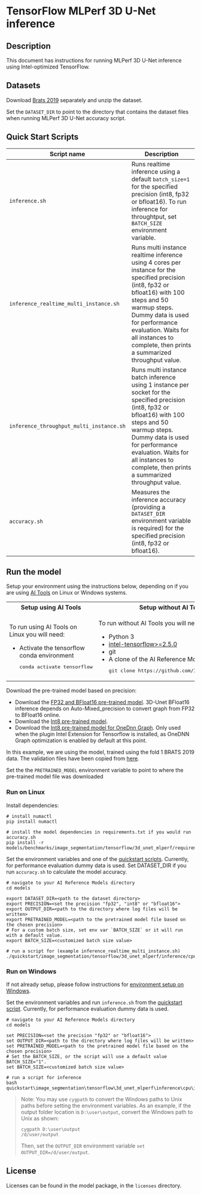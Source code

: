 <!--- 0. Title -->
# TensorFlow MLPerf 3D U-Net inference

<!-- 10. Description -->
## Description

This document has instructions for running MLPerf 3D U-Net inference using
Intel-optimized TensorFlow.

<!--- 30. Datasets -->
## Datasets

Download [Brats 2019](https://www.med.upenn.edu/cbica/brats2019/data.html) separately and unzip the dataset.

Set the `DATASET_DIR` to point to the directory that contains the dataset files when running MLPerf 3D U-Net accuracy script.

<!--- 40. Quick Start Scripts -->
## Quick Start Scripts

| Script name | Description |
|-------------|-------------|
| `inference.sh` | Runs realtime inference using a default `batch_size=1` for the specified precision (int8, fp32 or bfloat16). To run inference for throughtput, set `BATCH_SIZE` environment variable. |
| `inference_realtime_multi_instance.sh` | Runs multi instance realtime inference using 4 cores per instance for the specified precision (int8, fp32 or bfloat16) with 100 steps and 50 warmup steps. Dummy data is used for performance evaluation. Waits for all instances to complete, then prints a summarized throughput value. |
| `inference_throughput_multi_instance.sh` | Runs multi instance batch inference using 1 instance per socket for the specified precision (int8, fp32 or bfloat16) with 100 steps and 50 warmup steps. Dummy data is used for performance evaluation. Waits for all instances to complete, then prints a summarized throughput value. |
| `accuracy.sh` | Measures the inference accuracy (providing a `DATASET_DIR` environment variable is required) for the specified precision (int8, fp32 or bfloat16). |

<!--- 50. AI Tools -->
## Run the model

Setup your environment using the instructions below, depending on if you are
using [AI Tools](/docs/general/tensorflow/AITools.md) on Linux or Windows systems.

<table>
  <tr>
    <th>Setup using AI Tools</th>
    <th>Setup without AI Tools</th>
  </tr>
  <tr>
    <td>
      <p>To run using AI Tools on Linux you will need:</p>
      <ul>
        <li>Activate the tensorflow conda environment
        <pre>conda activate tensorflow</pre>
      </ul>
    </td>
    <td>
      <p>To run without AI Tools you will need:</p>
      <ul>
        <li>Python 3
        <li><a href="https://pypi.org/project/intel-tensorflow/">intel-tensorflow>=2.5.0</a>
        <li>git
        <li>A clone of the AI Reference Models repo<br />
        <pre>git clone https://github.com/IntelAI/models.git</pre>
      </ul>
    </td>
  </tr>
</table>

Download the pre-trained model based on precision:
* Download the [FP32 and BFloat16 pre-trained model](https://storage.googleapis.com/intel-optimized-tensorflow/models/v2_7_0/3dunet_dynamic_ndhwc.pb). 3D-Unet BFloat16 inference depends on Auto-Mixed_precision to convert graph from FP32 to BFloat16 online.
* Download the [Int8 pre-trained model](https://storage.googleapis.com/intel-optimized-tensorflow/models/v2_7_0/3dunet_int8_fully_quantized_perchannel.pb).
* Download the [Int8 pre-trained model for OneDnn Graph](https://storage.googleapis.com/intel-optimized-tensorflow/models/2_12_0/3dunet_itex_int8.pb). Only used when the plugin Intel Extension for Tensorflow is installed, as OneDNN Graph optimization is enabled by default at this point.

In this example, we are using the model, trained using the fold 1 BRATS 2019 data.
The validation files have been copied from [here](https://github.com/mlcommons/inference/tree/r0.7/vision/medical_imaging/3d-unet/folds).

Set the the `PRETRAINED_MODEL` environment variable to point to where the pre-trained model file was downloaded

### Run on Linux
Install dependencies:
```
# install numactl
pip install numactl

# install the model dependencies in requirements.txt if you would run accuracy.sh
pip install -r models/benchmarks/image_segmentation/tensorflow/3d_unet_mlperf/requirements.txt
```

Set the environment variables and one of the
[quickstart scripts](#quick-start-scripts). Currently, for performance evaluation dummy data is used.
Set DATASET_DIR if you run `accuracy.sh` to calculate the model accuracy.

```
# navigate to your AI Reference Models directory
cd models

export DATASET_DIR=<path to the dataset directory>
export PRECISION=<set the precision "fp32", "int8" or "bfloat16">
export OUTPUT_DIR=<path to the directory where log files will be written>
export PRETRAINED_MODEL=<path to the pretrained model file based on the chosen precision>
# For a custom batch size, set env var `BATCH_SIZE` or it will run with a default value.
export BATCH_SIZE=<customized batch size value>

# run a script for (example inference_realtime_multi_instance.sh)
./quickstart/image_segmentation/tensorflow/3d_unet_mlperf/inference/cpu/inference_realtime_multi_instance.sh
```

### Run on Windows
If not already setup, please follow instructions for [environment setup on Windows](/docs/general/Windows.md).

Set the environment variables and run `inference.sh` from the
[quickstart script](#quick-start-scripts). Currently, for performance evaluation dummy data is used.
```
# navigate to your AI Reference Models directory
cd models

set PRECISION=<set the precision "fp32" or "bfloat16">
set OUTPUT_DIR=<path to the directory where log files will be written>
set PRETRAINED_MODEL=<path to the pretrained model file based on the chosen precision>
# Set the BATCH_SIZE, or the script will use a default value BATCH_SIZE="1".
set BATCH_SIZE=<customized batch size value>

# run a script for inference
bash quickstart\image_segmentation\tensorflow\3d_unet_mlperf\inference\cpu\inference.sh
```
> Note: You may use `cygpath` to convert the Windows paths to Unix paths before setting the environment variables.
As an example, if the output folder location is `D:\user\output`, convert the Windows path to Unix as shown:
> ```
> cygpath D:\user\output
> /d/user/output
>```
>Then, set the `OUTPUT_DIR` environment variable `set OUTPUT_DIR=/d/user/output`.

<!--- 80. License -->
## License

Licenses can be found in the model package, in the `licenses` directory.

